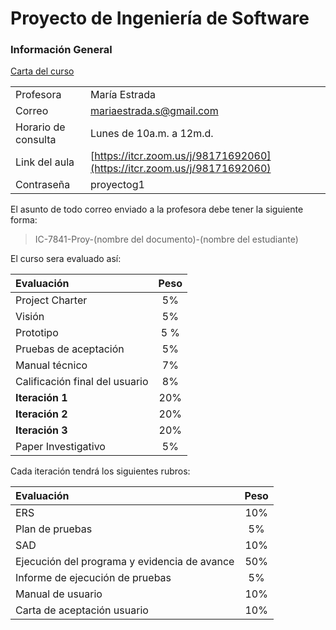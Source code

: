 # Proyecto de Ingeniería de Software

### Información General

[Carta del curso](recursos/proyecto/IC-7841_Proyecto_de_Ingenieria_de_Software-G1_IIsem2020_CA.pdf ':ignore')

| | |
| :--- | :--- |
| Profesora | María Estrada |
| Correo | mariaestrada.s@gmail.com |
| Horario de consulta | Lunes de 10a.m. a 12m.d. |
| Link del aula | [https://itcr.zoom.us/j/98171692060](https://itcr.zoom.us/j/98171692060) |
| Contraseña | proyectog1 |

El asunto de todo correo enviado a la profesora debe tener la siguiente forma:
>  IC-7841-Proy-(nombre del documento)-(nombre  del estudiante)

El curso sera evaluado así:

| Evaluación  | Peso |
| :--- | :---: |
| Project Charter | 5% |
| Visión | 5% |
| Prototipo | 5 % |
| Pruebas de aceptación | 5% |
| Manual técnico | 7% |
| Calificación final del usuario | 8% |
| **Iteración 1** | 20% |
| **Iteración 2** | 20% |
| **Iteración 3** | 20% |
| Paper Investigativo | 5% |

Cada iteración tendrá los siguientes rubros:

| Evaluación  | Peso |
| :--- | :---: |
| ERS | 10% |
| Plan de pruebas | 5% |
| SAD | 10% |
| Ejecución del programa y evidencia de avance | 50% |
| Informe de ejecución de pruebas | 5% |
| Manual de usuario | 10% |
| Carta de aceptación usuario | 10% |
